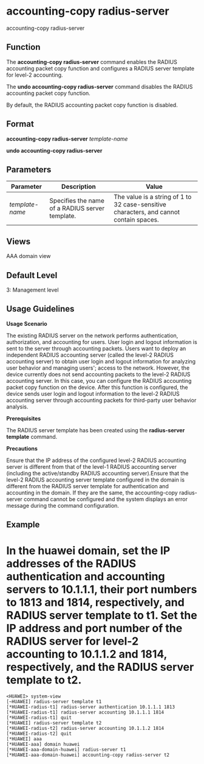 accounting-copy radius-server
=============================

accounting-copy radius-server

Function
--------

The **accounting-copy radius-server** command enables the RADIUS accounting packet copy function and configures a RADIUS server template for level-2 accounting.

The **undo accounting-copy radius-server** command disables the RADIUS accounting packet copy function.

By default, the RADIUS accounting packet copy function is disabled.



Format
------

**accounting-copy radius-server** *template-name*

**undo accounting-copy radius-server**



Parameters
----------

| Parameter | Description | Value |
| --- | --- | --- |
| *template-name* | Specifies the name of a RADIUS server template. | The value is a string of 1 to 32 case-sensitive characters, and cannot contain spaces. |




Views
-----

AAA domain view



Default Level
-------------

3: Management level



Usage Guidelines
----------------

**Usage Scenario**

The existing RADIUS server on the network performs authentication, authorization, and accounting for users. User login and logout information is sent to the server through accounting packets. Users want to deploy an independent RADIUS accounting server (called the level-2 RADIUS accounting server) to obtain user login and logout information for analyzing user behavior and managing users'; access to the network. However, the device currently does not send accounting packets to the level-2 RADIUS accounting server. In this case, you can configure the RADIUS accounting packet copy function on the device. After this function is configured, the device sends user login and logout information to the level-2 RADIUS accounting server through accounting packets for third-party user behavior analysis.

**Prerequisites**

The RADIUS server template has been created using the **radius-server template** command.

**Precautions**

Ensure that the IP address of the configured level-2 RADIUS accounting server is different from that of the level-1 RADIUS accounting server (including the active/standby RADIUS accounting server).Ensure that the level-2 RADIUS accounting server template configured in the domain is different from the RADIUS server template for authentication and accounting in the domain. If they are the same, the accounting-copy radius-server command cannot be configured and the system displays an error message during the command configuration.



Example
-------

# In the huawei domain, set the IP addresses of the RADIUS authentication and accounting servers to 10.1.1.1, their port numbers to 1813 and 1814, respectively, and RADIUS server template to t1. Set the IP address and port number of the RADIUS server for level-2 accounting to 10.1.1.2 and 1814, respectively, and the RADIUS server template to t2.
```
<HUAWEI> system-view
[~HUAWEI] radius-server template t1
[*HUAWEI-radius-t1] radius-server authentication 10.1.1.1 1813
[*HUAWEI-radius-t1] radius-server accounting 10.1.1.1 1814
[*HUAWEI-radius-t1] quit
[*HUAWEI] radius-server template t2
[*HUAWEI-radius-t2] radius-server accounting 10.1.1.2 1814
[*HUAWEI-radius-t2] quit
[*HUAWEI] aaa
[*HUAWEI-aaa] domain huawei
[*HUAWEI-aaa-domain-huawei] radius-server t1
[*HUAWEI-aaa-domain-huawei] accounting-copy radius-server t2

```